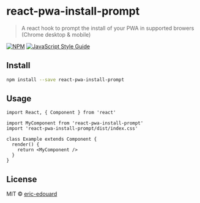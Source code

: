 # react-pwa-install-prompt

> A react hook to prompt the install of your PWA in supported browers (Chrome desktop &amp; mobile)

[![NPM](https://img.shields.io/npm/v/react-pwa-install-prompt.svg)](https://www.npmjs.com/package/react-pwa-install-prompt) [![JavaScript Style Guide](https://img.shields.io/badge/code_style-standard-brightgreen.svg)](https://standardjs.com)

## Install

```bash
npm install --save react-pwa-install-prompt
```

## Usage

```tsx
import React, { Component } from 'react'

import MyComponent from 'react-pwa-install-prompt'
import 'react-pwa-install-prompt/dist/index.css'

class Example extends Component {
  render() {
    return <MyComponent />
  }
}
```

## License

MIT © [eric-edouard](https://github.com/eric-edouard)
